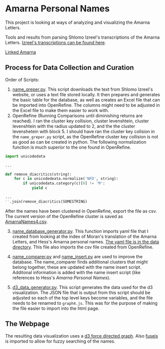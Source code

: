 # Amarna Personal Names

This project is looking at ways of analyzing and visualizing the Amarna
Letters.

 
Tools and results from parsing Shlomo Izreel's transcriptions of the Amarna
Letters. [Izreel's transcriptions can be found
here](https://www.tau.ac.il/humanities/semitic/amarna.html). 


[Linked Amarna](site/index.html)


## Process for Data Collection and Curation

Order of Scripts:
1. [name_greper.py](master/scripts/name_greper.py). This script downloads the text
   from Shlomo Izreel's website, or uses a text file stored locally. It then
prepares and generates the basic table for the database, as well as creates an
Excel file that can be imported into OpenRefine. The columns might need to be
adjusted in the Excel file to make them easier to work with.
2. OpenRefine (Running Comparisons until diminishing returns are reached). I
   ran the cluster key collision, cluster levenshtein, cluster levenshtein
with the radius updated to 2, and the the cluster levenshetein with block 5.
I should have ran the cluster key collsion in the `name_greper.py` script, as
the OpenRefine cluster key collision is not as good as can be created in
python. The following normalization function is much superior to the one found
in OpenRefine. 

```python
import unicodedata 

...

def remove_diacritics(string):
    for c in unicodedeata.normalize('NFD', string):
        if unicodedata.category(c)[0] != 'M':
            yield c 

...
''.join(remove_diacritics(SOMESTRING)
```

After the names have been clustered in OpenRefine, export the file as csv. The
current version of the OpenRefine cluster is saved as
[AmarnaNames4.csv](data/AmarnaNames4.csv).

3. [name_database_generator.py](scripts/name_database_generator.py). This
   function imports yaml file that I created from looking at the index
of Moran's translation of the Amarna Letters, and Hess's Amarna personal
names. [The yaml file is in the data directory](data/WPACV.yml). This file
also imports the csv file created from OpenRefine.

4. [name_comparer.py](scripts/name_comparer.py) and
   [name_insert.py](scripts/name_insert.py) are used to improve the
database. The name_comparer finds additional clusters that might belong
together, these are updated with the name insert script. Additonal information
is added with the name insert script (like references to Hess's _Amarna
Personal Names_). 

5. [d3_data_generator.py](scripts/d3_data_generator.py). This script generates
   the data used for the d3 visualization. The JSON file that is output from
this script should be adjusted so each of the top level keys become variables,
and the file needs to be renamed to `graph4.js`. This was for the purpose of
making the file easier to import into the html page.


## The Webpage 

The resulting data visualization uses a [d3 force directed
graph](https://github.com/d3/d3-force). Also [fusejs](https://fusejs.io/) is
imported to allow for fuzzy searching of the names. 
